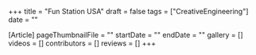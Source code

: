 +++
title = "Fun Station USA"
draft = false
tags = ["CreativeEngineering"]
date = ""

[Article]
pageThumbnailFile = ""
startDate = ""
endDate = ""
gallery = []
videos = []
contributors = []
reviews = []
+++